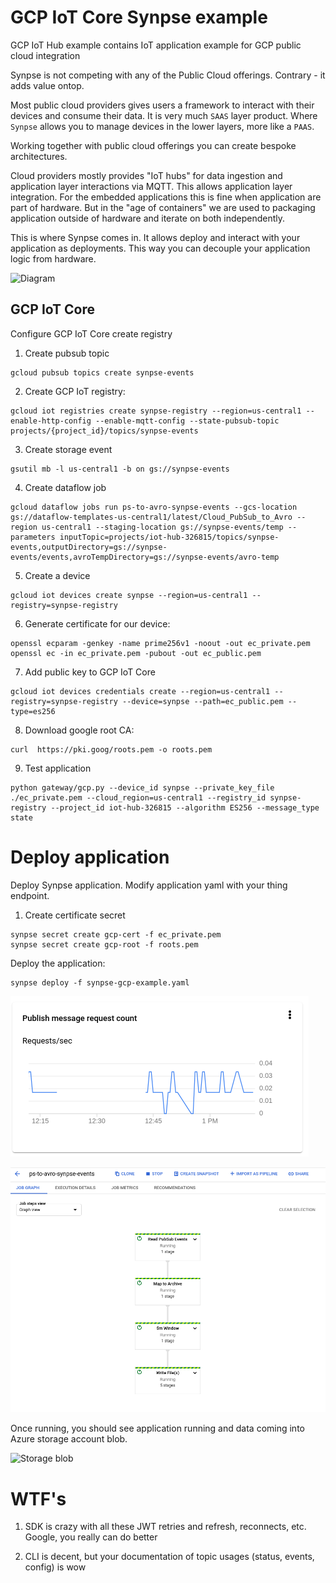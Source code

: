 # GCP IoT Core Synpse example

GCP IoT Hub example contains IoT application example for GCP public cloud integration

Synpse is not competing with any of the Public Cloud offerings. Contrary - it adds value ontop.

Most public cloud providers gives users a framework to interact with their devices and consume their data.
It is very much `SAAS` layer product. Where `Synpse` allows you to manage devices in the lower layers, more like a `PAAS`.

Working together with public cloud offerings you can create bespoke architectures.

Cloud providers mostly provides "IoT hubs" for data ingestion and application layer interactions via MQTT. This allows 
application layer integration. For the embedded applications this is fine when application are part of hardware. But in the 
"age of containers" we are used to packaging application outside of hardware and iterate on both independently.

This is where Synpse comes in. It allows deploy and interact with your application as deployments. This way you can decouple your 
application logic from hardware.

![Diagram](assets/diagram.png)
## GCP IoT Core 

Configure GCP IoT Core create registry

1. Create pubsub topic
```
gcloud pubsub topics create synpse-events
```

2. Create GCP IoT registry:
```
gcloud iot registries create synpse-registry --region=us-central1 --enable-http-config --enable-mqtt-config --state-pubsub-topic projects/{project_id}/topics/synpse-events
```

3. Create storage event
```
gsutil mb -l us-central1 -b on gs://synpse-events
```

4. Create dataflow job
```
gcloud dataflow jobs run ps-to-avro-synpse-events --gcs-location gs://dataflow-templates-us-central1/latest/Cloud_PubSub_to_Avro --region us-central1 --staging-location gs://synpse-events/temp --parameters inputTopic=projects/iot-hub-326815/topics/synpse-events,outputDirectory=gs://synpse-events/events,avroTempDirectory=gs://synpse-events/avro-temp
```


5. Create a device
```
gcloud iot devices create synpse --region=us-central1 --registry=synpse-registry
```

6. Generate certificate for our device:
```
openssl ecparam -genkey -name prime256v1 -noout -out ec_private.pem
openssl ec -in ec_private.pem -pubout -out ec_public.pem
```

7. Add public key to GCP IoT Core
```
gcloud iot devices credentials create --region=us-central1 --registry=synpse-registry --device=synpse --path=ec_public.pem --type=es256
```


8. Download google root CA:
```
curl  https://pki.goog/roots.pem -o roots.pem
```

9. Test application

```
python gateway/gcp.py --device_id synpse --private_key_file ./ec_private.pem --cloud_region=us-central1 --registry_id synpse-registry --project_id iot-hub-326815 --algorithm ES256 --message_type state

```
# Deploy application

Deploy Synpse application. Modify application yaml with your thing endpoint.

1. Create certificate secret
```
synpse secret create gcp-cert -f ec_private.pem
synpse secret create gcp-root -f roots.pem
```

Deploy the application:
```
synpse deploy -f synpse-gcp-example.yaml
```

![Message flow](assets/gcp-messages.png)

![Message flow](assets/gcp-dataflow.png)

Once running, you should see application running and data coming into Azure storage account blob.

![Storage blob](assets/gcp-storage-account.pnk)


# WTF's

1. SDK is crazy with all these JWT retries and refresh, reconnects, etc. Google, you really can do better

2. CLI is decent, but your documentation of topic usages (status, events, config) is wow
